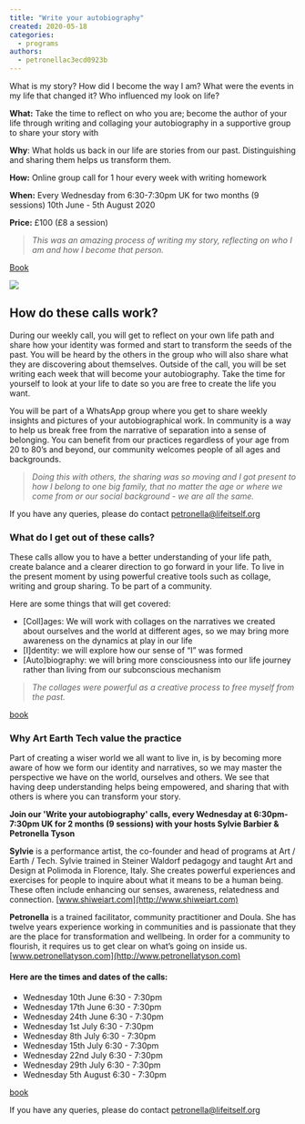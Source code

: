 ```yaml
---
title: "Write your autobiography"
created: 2020-05-18
categories: 
  - programs
authors: 
  - petronellac3ecd0923b
---
```


What is my story? How did I become the way I am? What were the events in my life that changed it? Who influenced my look on life?

**What:** Take the time to reflect on who you are; become the author of your life through writing and collaging your autobiography in a supportive group to share your story with

**Why**: What holds us back in our life are stories from our past. Distinguishing and sharing them helps us transform them.

**How:** Online group call for 1 hour every week with writing homework

**When:** Every Wednesday from 6:30-7:30pm UK for two months (9 sessions) 10th June - 5th August 2020

**Price:** £100 (£8 a session)

> _This was an amazing process of writing my story, reflecting on who I am and how I become that person._

[Book](https://ti.to/art-earth-tech/online-calls)

![](/assets/images/screenshot-2020-05-14-at-22.47.16.png)

## How do these calls work?

During our weekly call, you will get to reflect on your own life path and share how your identity was formed and start to transform the seeds of the past. You will be heard by the others in the group who will also share what they are discovering about themselves. Outside of the call, you will be set writing each week that will become your autobiography. Take the time for yourself to look at your life to date so you are free to create the life you want.

You will be part of a WhatsApp group where you get to share weekly insights and pictures of your autobiographical work. In community is a way to help us break free from the narrative of separation into a sense of belonging. You can benefit from our practices regardless of your age from 20 to 80’s and beyond, our community welcomes people of all ages and backgrounds.

> _Doing this with others, the sharing was so moving and I got present to how I belong to one big family, that no matter the age or where we come from or our social background - we are all the same._

If you have any queries, please do contact petronella@lifeitself.org

### What do I get out of these calls?

These calls allow you to have a better understanding of your life path, create balance and a clearer direction to go forward in your life. To live in the present moment by using powerful creative tools such as collage, writing and group sharing. To be part of a community.

Here are some things that will get covered: 

- \[Coll\]ages: We will work with collages on the narratives we created about ourselves and the world at different ages, so we may bring more awareness on the dynamics at play in our life
- \[I\]dentity: we will explore how our sense of “I” was formed
- \[Auto\]biography: we will bring more consciousness into our life journey rather than living from our subconscious mechanism 

> _The collages were powerful as a creative process to free myself from the past._

[book](https://ti.to/art-earth-tech/online-calls)

### Why Art Earth Tech value the practice

Part of creating a wiser world we all want to live in, is by becoming more aware of how we form our identity and narratives, so we may master the perspective we have on the world, ourselves and others. We see that having deep understanding helps being empowered, and sharing that with others is where you can transform your story.

**Join our 'Write your autobiography' calls, every Wednesday at 6:30pm-7:30pm UK for 2 months (9 sessions) with your hosts Sylvie Barbier & Petronella Tyson**

**Sylvie** is a performance artist, the co-founder and head of programs at Art / Earth / Tech. Sylvie trained in Steiner Waldorf pedagogy and taught Art and Design at Polimoda in Florence, Italy. She creates powerful experiences and exercises for people to inquire about what it means to be a human being. These often include enhancing our senses, awareness, relatedness and connection. [www.shiweiart.com](http://www.shiweiart.com)

**Petronella** is a trained facilitator, community practitioner and Doula. She has twelve years experience working in communities and is passionate that they are the place for transformation and wellbeing. In order for a community to flourish, it requires us to get clear on what’s going on inside us. [www.petronellatyson.com](http://www.petronellatyson.com)

#### **Here are the times and dates of the calls**:

- Wednesday 10th June 6:30 - 7:30pm
- Wednesday 17th June 6:30 - 7:30pm
- Wednesday 24th June 6:30 - 7:30pm
- Wednesday 1st July 6:30 - 7:30pm
- Wednesday 8th July 6:30 - 7:30pm
- Wednesday 15th July 6:30 - 7:30pm
- Wednesday 22nd July 6:30 - 7:30pm
- Wednesday 29th July 6:30 - 7:30pm
- Wednesday 5th August 6:30 - 7:30pm

[book](https://ti.to/art-earth-tech/online-calls)

If you have any queries, please do contact petronella@lifeitself.org
